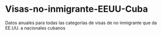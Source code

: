# Visas-no-inmigrante-EEUU-Cuba
Datos anuales para todas las categorías de visas de no inmigrante que da EE.UU. a nacionales cubanos
